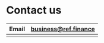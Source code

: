 # Contact us



| Email | business@ref.finance |
| ----- | -------------------- |
|       |                      |

